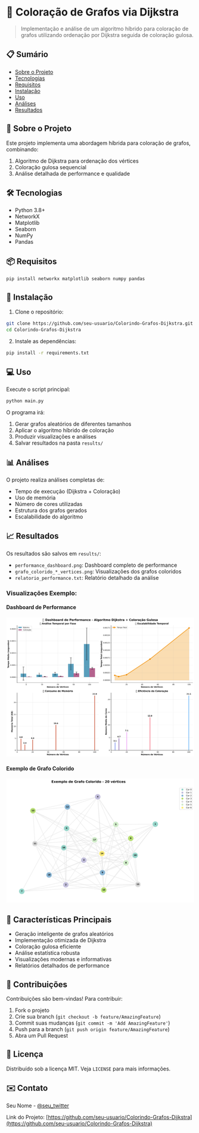 # 🎨 Coloração de Grafos via Dijkstra

> Implementação e análise de um algoritmo híbrido para coloração de grafos utilizando ordenação por Dijkstra seguida de coloração gulosa.

## 📋 Sumário
- [Sobre o Projeto](#-sobre-o-projeto)
- [Tecnologias](#-tecnologias)
- [Requisitos](#-requisitos)
- [Instalação](#-instalação)
- [Uso](#-uso)
- [Análises](#-análises)
- [Resultados](#-resultados)

## 🎯 Sobre o Projeto

Este projeto implementa uma abordagem híbrida para coloração de grafos, combinando:
1. Algoritmo de Dijkstra para ordenação dos vértices
2. Coloração gulosa sequencial
3. Análise detalhada de performance e qualidade

## 🛠 Tecnologias

- Python 3.8+
- NetworkX
- Matplotlib
- Seaborn
- NumPy
- Pandas

## 📦 Requisitos

```bash
pip install networkx matplotlib seaborn numpy pandas
```

## 🚀 Instalação

1. Clone o repositório:
```bash
git clone https://github.com/seu-usuario/Colorindo-Grafos-Dijkstra.git
cd Colorindo-Grafos-Dijkstra
```

2. Instale as dependências:
```bash
pip install -r requirements.txt
```

## 💻 Uso

Execute o script principal:
```bash
python main.py
```

O programa irá:
1. Gerar grafos aleatórios de diferentes tamanhos
2. Aplicar o algoritmo híbrido de coloração
3. Produzir visualizações e análises
4. Salvar resultados na pasta `results/`

## 📊 Análises

O projeto realiza análises completas de:
- Tempo de execução (Dijkstra + Coloração)
- Uso de memória
- Número de cores utilizadas
- Estrutura dos grafos gerados
- Escalabilidade do algoritmo

## 📈 Resultados

Os resultados são salvos em `results/`:
- `performance_dashboard.png`: Dashboard completo de performance
- `grafo_colorido_*_vertices.png`: Visualizações dos grafos coloridos
- `relatorio_performance.txt`: Relatório detalhado da análise

### Visualizações Exemplo:

#### Dashboard de Performance
![Dashboard](results/performance_dashboard.png)

#### Exemplo de Grafo Colorido
![Grafo Exemplo](results/grafo_colorido_20_vertices.png)

## 📝 Características Principais

- Geração inteligente de grafos aleatórios
- Implementação otimizada de Dijkstra
- Coloração gulosa eficiente
- Análise estatística robusta
- Visualizações modernas e informativas
- Relatórios detalhados de performance

## 🤝 Contribuições

Contribuições são bem-vindas! Para contribuir:
1. Fork o projeto
2. Crie sua branch (`git checkout -b feature/AmazingFeature`)
3. Commit suas mudanças (`git commit -m 'Add AmazingFeature'`)
4. Push para a branch (`git push origin feature/AmazingFeature`)
5. Abra um Pull Request

## 📄 Licença

Distribuído sob a licença MIT. Veja `LICENSE` para mais informações.

## ✉️ Contato

Seu Nome - [@seu_twitter](https://twitter.com/seu_twitter)

Link do Projeto: [https://github.com/seu-usuario/Colorindo-Grafos-Dijkstra](https://github.com/seu-usuario/Colorindo-Grafos-Dijkstra)
